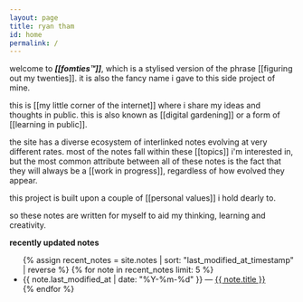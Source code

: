 ```yaml
---
layout: page
title: ryan tham
id: home
permalink: /
---
```


welcome to ***[[fomties™]]***, which is a stylised version of the phrase [[figuring out my twenties]].
it is also the fancy name i gave to this side project of mine.

this is [[my little corner of the internet]] where i share my ideas and thoughts in public. this is also known as [[digital gardening]] or a form of [[learning in public]].

the site has a diverse ecosystem of interlinked notes evolving at very different rates. most of the notes fall within these [[topics]] i'm interested in, but the most common attribute between all of these notes is the fact that they will always be a [[work in progress]], regardless of how evolved they appear.

this project is built upon a couple of [[personal values]] i hold dearly to.

so these notes are written for myself to aid my thinking, learning and creativity.

<strong>recently updated notes</strong>

<ul>
  {% assign recent_notes = site.notes | sort: "last_modified_at_timestamp" | reverse %}
  {% for note in recent_notes limit: 5 %}
    <li>
      {{ note.last_modified_at | date: "%Y-%m-%d" }} — <a class="internal-link" href="{{ site.baseurl }}{{ note.url }}">{{ note.title }}</a>
    </li>
  {% endfor %}
</ul>

<style>
  .wrapper {
    max-width: 46em;
  }
</style>
